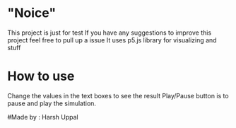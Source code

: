 # "Noice"

This project is just for test
If you have any suggestions to improve this project feel free to pull up a issue
It uses p5.js library for visualizing and stuff

# How to use
Change the values in the text boxes to see the result
Play/Pause button is to pause and play the simulation.

#Made by : Harsh Uppal
